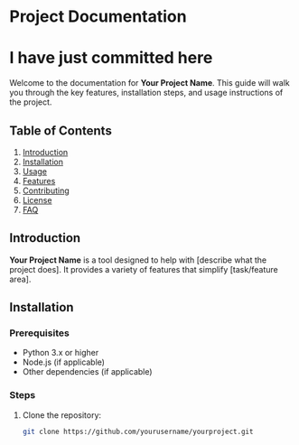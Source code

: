# Project Documentation

# I have just committed here

Welcome to the documentation for **Your Project Name**. This guide will walk you through the key features, installation steps, and usage instructions of the project.

## Table of Contents

1. [Introduction](#introduction)
2. [Installation](#installation)
3. [Usage](#usage)
4. [Features](#features)
5. [Contributing](#contributing)
6. [License](#license)
7. [FAQ](#faq)

## Introduction

**Your Project Name** is a tool designed to help with [describe what the project does]. It provides a variety of features that simplify [task/feature area].

## Installation

### Prerequisites

- Python 3.x or higher
- Node.js (if applicable)
- Other dependencies (if applicable)

### Steps

1. Clone the repository:
   ```bash
   git clone https://github.com/yourusername/yourproject.git
   ```
